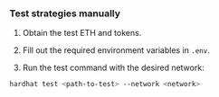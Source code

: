 ### Test strategies manually

1. Obtain the test ETH and tokens.

2. Fill out the required environment variables in `.env`.

3. Run the test command with the desired network:

```sh
hardhat test <path-to-test> --network <network>
```
